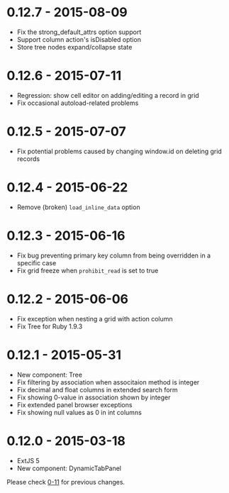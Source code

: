 # 0.12.7 - 2015-08-09
* Fix the strong_default_attrs option support
* Support column action's isDisabled option
* Store tree nodes expand/collapse state

# 0.12.6 - 2015-07-11
* Regression: show cell editor on adding/editing a record in grid
* Fix occasional autoload-related problems

# 0.12.5 - 2015-07-07
* Fix potential problems caused by changing window.id on deleting grid records

# 0.12.4 - 2015-06-22
* Remove (broken) `load_inline_data` option

# 0.12.3 - 2015-06-16
* Fix bug preventing primary key column from being overridden in a specific case
* Fix grid freeze when `prohibit_read` is set to true

# 0.12.2 - 2015-06-06
* Fix exception when nesting a grid with action column
* Fix Tree for Ruby 1.9.3

# 0.12.1 - 2015-05-31
* New component: Tree
* Fix filtering by association when associtaion method is integer
* Fix decimal and float columns in extended search form
* Fix showing 0-value in association shown by integer
* Fix extended panel browser exceptions
* Fix showing null values as 0 in int columns

# 0.12.0 - 2015-03-18
* ExtJS 5
* New component: DynamicTabPanel

Please check [0-11](https://github.com/netzke/netzke-basepack/blob/0-11/CHANGELOG.md) for previous changes.
